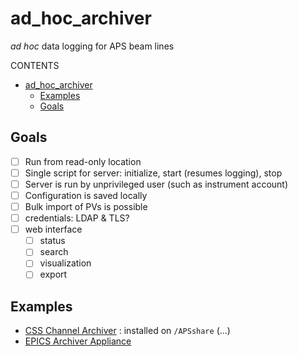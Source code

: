# ad_hoc_archiver

*ad hoc* data logging for APS beam lines

CONTENTS

- [ad_hoc_archiver](#ad_hoc_archiver)
  - [Examples](#examples)
  - [Goals](#goals)

## Goals

- [ ] Run from read-only location
- [ ] Single script for server: initialize, start (resumes logging), stop
- [ ] Server is run by unprivileged user (such as instrument account)
- [ ] Configuration is saved locally
- [ ] Bulk import of PVs is possible
- [ ] credentials: LDAP & TLS?
- [ ] web interface
  - [ ] status
  - [ ] search
  - [ ] visualization
  - [ ] export

## Examples

- [CSS Channel Archiver](#examples) : installed on `/APSshare` (...)
- [EPICS Archiver Appliance](./epicsarchiver_appliance.md)
